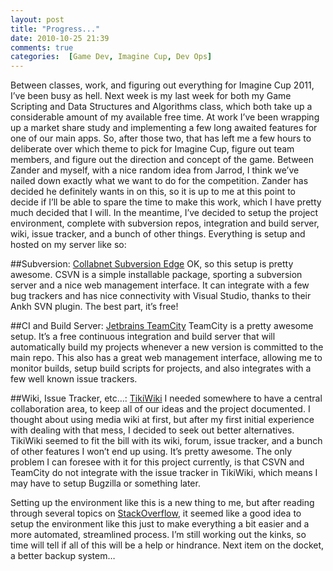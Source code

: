 ```yaml
---
layout: post
title: "Progress..."
date: 2010-10-25 21:39
comments: true
categories:  [Game Dev, Imagine Cup, Dev Ops]
---
```


Between classes, work, and figuring out everything for Imagine Cup 2011, I’ve been busy as hell.  Next week is my last week for both my Game Scripting and Data Structures and Algorithms class, which both take up a considerable amount of my available free time.  At work I’ve been wrapping up a market share study and implementing a few long awaited features for one of our main apps.  So, after those two, that has left me a few hours to deliberate over which theme to pick for Imagine Cup, figure out team members, and figure out the direction and concept of the game.  Between Zander and myself, with a nice random idea from Jarrod, I think we’ve nailed down exactly what we want to do for the competition.  Zander has decided he definitely wants in on this, so it is up to me at this point to decide if I’ll be able to spare the time to make this work, which I have pretty much decided that I will. In the meantime, I’ve decided to setup the project environment, complete with subversion repos, integration and build server, wiki, issue tracker, and a bunch of other things.  <!-- more -->Everything is setup and hosted on my server like so:

##Subversion: [Collabnet Subversion Edge](http://www.open.collab.net/products/subversion/)
OK, so this setup is pretty awesome.  CSVN is a simple installable package, sporting a subversion server and a nice web management interface.  It can integrate with a few bug trackers and has nice connectivity with Visual Studio, thanks to their Ankh SVN plugin.  The best part, it’s free!

##CI and Build Server: [Jetbrains TeamCity](http://www.jetbrains.com/teamcity/)
TeamCity is a pretty awesome setup.  It’s a free continuous integration and build server that will automatically build my projects whenever a new version is committed to the main repo.  This also has a great web management interface, allowing me to monitor builds, setup build scripts for projects, and also integrates with a few well known issue trackers.

##Wiki, Issue Tracker, etc…: [TikiWiki](http://info.tiki.org/tiki-index.php)
I needed somewhere to have a central collaboration area, to keep all of our ideas and the project documented.  I thought about using media wiki at first, but after my first initial experience with dealing with that mess, I decided to seek out better alternatives.  TikiWiki seemed to fit the bill with its wiki, forum, issue tracker, and a bunch of other features I won’t end up using.  It’s pretty awesome.  The only problem I can foresee with it for this project currently, is that CSVN and TeamCity do not integrate with the issue tracker in TikiWiki, which means I may have to setup Bugzilla or something later.

Setting up the environment like this is a new thing to me, but after reading through several topics on [StackOverflow](http://stackoverflow.com/), it seemed like a good idea to setup the environment like this just to make everything a bit easier and a more automated, streamlined process.  I’m still working out the kinks, so time will tell if all of this will be a help or hindrance.  Next item on the docket, a better backup system…